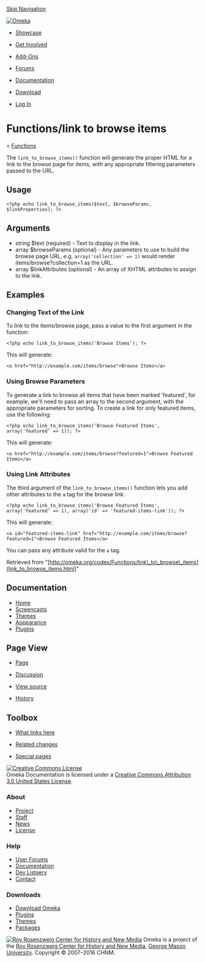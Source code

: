 <div id="wrap">

[Skip Navigation](link_to_browse_items.html#content)
<div id="header">

<div class="padding">

<span
id="logo">[![Omeka](http://omeka.org/ui/i/logo-horizontal-288px.gif)](../../index.html)</span>
<div id="search-form">

</div>

-   <div id="nav-showcase">

    </div>

    [Showcase](../../showcase.1.html)
-   <div id="nav-involved">

    </div>

    [Get Involved](../../index.html%3Fp=124.html)
-   <div id="nav-addons">

    </div>

    [Add-Ons](../../add-ons.1.html)
-   <div id="nav-forums">

    </div>

    [Forums](../../forums/topic/mysqli-stmt.bind-result.html)
-   <div id="nav-documentation">

    </div>

    [Documentation](http://omeka.org/codex/)
-   <div id="nav-download">

    </div>

    [Download](../../download.1.html)

</div>

</div>

<div id="content">

<div class="padding">

<div id="user-meta">

-   <div id="pt-login">

    </div>

    [Log
    In](http://omeka.org/c/index.php?title=Special:UserLogin&returnto=Functions/link%20to%20browse%20items)

</div>

Functions/link to browse items
==============================

<div id="contentSub">

<span class="subpages">&lt;
[Functions](../Functions.html "Functions")</span>

</div>

<div id="primary">

The `link_to_browse_items()` function will generate the proper HTML for
a link to the browse page for items, with any appropriate filtering
parameters passed to the URL.

<span id="Usage" class="mw-headline"> Usage </span>
---------------------------------------------------

<div class="mw-geshi mw-content-ltr" dir="ltr">

<div class="php source-php">

``` {.de1}
<?php echo link_to_browse_items($text, $browseParams, $linkProperties); ?>
```

</div>

</div>

<span id="Arguments" class="mw-headline"> Arguments </span>
-----------------------------------------------------------

-   string \$text (required) - Text to display in the link.
-   array \$browseParams (optional) - Any parameters to use to build the
    browse page URL, e.g. `array('collection' => 1)` would render
    items/browse?collection=1 as the URL.
-   array \$linkAttributes (optional) - An array of XHTML attributes to
    assign to the link.

<span id="Examples" class="mw-headline"> Examples </span>
---------------------------------------------------------

### <span id="Changing_Text_of_the_Link" class="mw-headline"> Changing Text of the Link </span>

To link to the items/browse page, pass a value to the first argument in
the function:

<div class="mw-geshi mw-content-ltr" dir="ltr">

<div class="php source-php">

``` {.de1}
<?php echo link_to_browse_items('Browse Items'); ?>
```

</div>

</div>

This will generate:

<div class="mw-geshi mw-content-ltr" dir="ltr">

<div class="php source-php">

``` {.de1}
<a href="http://example.com/items/browse">Browse Items</a>
```

</div>

</div>

### <span id="Using_Browse_Parameters" class="mw-headline"> Using Browse Parameters </span>

To generate a link to browse all items that have been marked 'featured',
for example, we'll need to pass an array to the second argument, with
the appropriate parameters for sorting. To create a link for only
featured items, use the following:

<div class="mw-geshi mw-content-ltr" dir="ltr">

<div class="php source-php">

``` {.de1}
<?php echo link_to_browse_items('Browse Featured Items', array('featured' => 1)); ?>
```

</div>

</div>

This will generate:

<div class="mw-geshi mw-content-ltr" dir="ltr">

<div class="php source-php">

``` {.de1}
<a href="http://example.com/items/browse?featured=1">Browse Featured Items</a>
```

</div>

</div>

### <span id="Using_Link_Attributes" class="mw-headline"> Using Link Attributes </span>

The third argument of the `link_to_browse_items()` function lets you add
other attributes to the `a` tag for the browse link.

<div class="mw-geshi mw-content-ltr" dir="ltr">

<div class="php source-php">

``` {.de1}
<?php echo link_to_browse_items('Browse Featured Items', array('featured' => 1), array('id' => 'featured-items-link')); ?>
```

</div>

</div>

This will generate:

<div class="mw-geshi mw-content-ltr" dir="ltr">

<div class="php source-php">

``` {.de1}
<a id="featured-items-link" href="http://example.com/items/browse?featured=1">Browse Featured Items</a>
```

</div>

</div>

You can pass any attribute valid for the `a` tag.

<div class="printfooter">

Retrieved from
"[http://omeka.org/codex/Functions/link\_to\_browse\_items](link_to_browse_items.html)"

</div>

<div id="catlinks" class="catlinks catlinks-allhidden">

</div>

</div>

<div id="secondary">

<div class="portlet">

Documentation
-------------

-   [Home](http://omeka.org/codex/)
-   [Screencasts](http://omeka.org/codex/Screencasts)
-   [Themes](http://omeka.org/codex/Managing_Themes_2.0)
-   [Appearance](http://omeka.org/codex/Managing_Appearance_2.0)
-   [Plugins](http://omeka.org/codex/Plugins2.0)

</div>

<div class="portlet">

Page View
---------

-   <div id="nav-page">

    </div>

    [Page](link_to_browse_items.html)
-   <div id="nav-discussion">

    </div>

    [Discussion](http://omeka.org/c/index.php?title=Talk:Functions/link_to_browse_items&action=edit&redlink=1)
-   <div id="nav-view_source">

    </div>

    [View
    source](http://omeka.org/c/index.php?title=Functions/link_to_browse_items&action=edit)
-   <div id="nav-history">

    </div>

    [History](http://omeka.org/c/index.php?title=Functions/link_to_browse_items&action=history)

</div>

<div id="wiki-toolbox" class="portlet">

Toolbox
-------

-   <div id="t-whatlinkshere">

    </div>

    [What links
    here](../Special:WhatLinksHere/Functions/link_to_browse_items.html)
-   <div id="t-recentchangeslinked">

    </div>

    [Related
    changes](../Special:RecentChangesLinked/Functions/link_to_browse_items.html)
-   <div id="t-specialpages">

    </div>

    [Special pages](http://omeka.org/codex/Special:SpecialPages)

</div>

[![Creative Commons
License](https://i.creativecommons.org/l/by/3.0/us/88x31.png)](http://creativecommons.org/licenses/by/3.0/us/)\
Omeka Documentation is licensed under a [Creative Commons Attribution
3.0 United States
License](http://creativecommons.org/licenses/by/3.0/us/).

</div>

</div>

</div>

<div id="footer">

<div class="padding">

<div id="sitemap">

<div class="section">

### About

-   [Project](../../index.html%3Fp=2.html)
-   [Staff](../../index.html%3Fp=3.html)
-   [News](../../blog.1.html)
-   [License](http://www.gnu.org/copyleft/gpl.html)

</div>

<div class="section">

### Help

-   [User Forums](../../forums/topic/mysqli-stmt.bind-result.html)
-   [Documentation](http://omeka.org/codex/)
-   [Dev Listserv](http://groups.google.com/group/omeka-dev)
-   [Contact](http://omeka.org/contact/)

</div>

<div class="section">

### Downloads

-   [Download Omeka](../../download.1.html)
-   [Plugins](../../plugins.html)
-   [Themes](../../download/themes/index.html)
-   [Packages](../../index.html%3Fp=222.html)

</div>

</div>

<div id="chnm-meta">

<span id="chnm-logo">[![Roy Rosenzweig Center for History and New
Media](http://omeka.org/ui/i/rrchnm-logo-regular.gif)](http://chnm.gmu.edu)</span>
Omeka is a project of the [Roy Rosenzweig Center for History and New
Media](http://chnm.gmu.edu), [George Mason
University](http://www.gmu.edu). Copyright © 2007–2016 CHNM.

</div>

</div>

</div>

</div>

